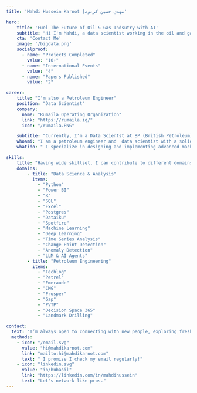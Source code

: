 ```yaml
---
title: 'Mahdi Hussein Karnot |مهدي حسين كرنوت'

hero:
    title: 'Fuel The Future of Oil & Gas Indsutry with AI'
    subtitle: "Hi I'm Mahdi, a data scientist working in the oil and gas industry, and I'm focused to work impactful AI projects"
    cta: 'Contact Me'
    image: '/bigdata.png'
    socialproof: 
      - name: "Projects Completed"
        value: "10+"
      - name: "International Events"
        value: "4"
      - name: "Papers Published"
        value: "2"

career:
    title: "I'm also a Petroleum Engineer"
    position: "Data Scientist"
    company: 
      name: "Rumaila Operating Organization"
      link: "https://rumaila.iq/"
      icon: "/rumaila.PNG"

    subtitle: "Currently, I'm a Data Scientst at BP (British Petroleum)."
    whoami: "I am a petroleum engineer and  data scientist with a solid foundation in engineering, statistics, and analytics. My expertise lies in creating innovative digital solutions that seamlessly integrate user needs with business objectives. By combining my technical acumen with a passion for problem-solving, I deliver impactful and functional products that drive meaningful results."
    whatido: " I specialize in designing and implementing advanced machine learning and artificial intelligence models tailored to address complex challenges in the oil and gas industry. Leveraging Python and cutting-edge data science techniques, I transform raw data into actionable insights that optimize operations, enhance decision-making, and create measurable value."

skills:
    title: "Having wide skillset, I can contribute to different domains"
    domains:
        - title: "Data Science & Analysis"
          items:
            - "Python"
            - "Power BI"
            - "R"
            - "SQL"
            - "Excel"
            - "Postgres"
            - "Dataiku"
            - "Spotfire"
            - "Machine Learning"
            - "Deep Learning"
            - "Time Series Analysis"
            - "Change Point Detection"
            - "Anomaly Detection"
            - "LLM & AI Agents"
        - title: "Petroleum Engineering"
          items:
            - "Techlog"
            - "Petrel"
            - "Emeraude"
            - "CMG"
            - "Prosper"
            - "Gap"
            - "PVTP"
            - "Decision Space 365"
            - "Landmark Drilling"

contact:
  text: "I’m always open to connecting with new people, exploring fresh opportunities, and collaborating on exciting projects. Whether you have a question, a proposal, or just want to chat about tech, feel free to reach out!"
  methods:
    - icon: "/email.svg"
      value: "hi@mahdikarnot.com"
      link: "mailto:hi@mahdikarnot.com"
      text: " I promise I check my email regularly!"
    - icon: "linkedin.svg"
      value: "in/hubasil"
      link: "https://linkedin.com/in/mahdihussein"
      text: "Let's network like pros."
---
```

